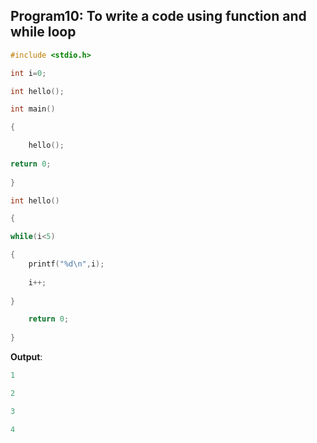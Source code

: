 ## Program10: To write a code using function and while loop
```C
#include <stdio.h>

int i=0;

int hello();

int main()

{

    hello();
    
return 0;
    
}

int hello()

{

while(i<5)

{
    printf("%d\n",i);
    
    i++;
    
}

    return 0;
    
}
```
**Output**:  
```C
1

2

3

4
